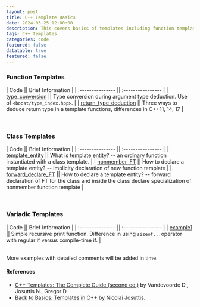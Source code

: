 ```yaml
---
layout: post
title: C++ Template Basics
date: 2024-05-25 12:00:00
description: This covers basics of templates including function templates, class templates, variadic templates, non-type template parameters, and more.
tags: C++ templates
categories: code
featured: false
datatable: true
featured: false
---
```


### Function Templates

| Code || Brief Information |
| :--------------- || :---------------- |
| [type_conversion](https://github.com/saurabh-s-sawant/cpp_exercises/blob/main/templates/function_templates/type_conversions/ex1.cpp) || Type conversion during argument type deduction. Use of `<boost/type_index.hpp>`. |
| [return_type_deduction](https://github.com/saurabh-s-sawant/cpp_exercises/blob/main/templates/function_templates/return_type_for_multiple_template_params/ex1.cpp) || Three ways to deduce return type in a template functions, differences in C++11, 14, 17 |

<br>

### Class Templates

| Code || Brief Information |
| :--------------- || :---------------- |
| [template_entity](https://github.com/saurabh-s-sawant/cpp_exercises/blob/main/templates/class_templates/friend/ex1_template_entity.cpp) || What is template entity? -- an ordinary function instantiated with a class template. |
| [nonmember_FT](https://github.com/saurabh-s-sawant/cpp_exercises/blob/main/templates/class_templates/friend/ex2_nonmember_function_template.cpp) || How to declare a template entity? -- implicity declaration of new function template |
| [forward_declare_FT](https://github.com/saurabh-s-sawant/cpp_exercises/blob/main/templates/class_templates/friend/ex3_forward_declare_function_template.cpp) || How to declare a template entity? -- forward declaration of FT for the class and inside the class declare specialization of nonmember function template |

<br>

### Variadic Templates

| Code || Brief Information |
| :--------------- || :---------------- |
| [example1](https://github.com/saurabh-s-sawant/cpp_exercises/blob/main/templates/variadic_templates/example1.cpp) || Simple recursive print function. Difference in using `sizeof...`operator with regular if versus compile-time if. |

<br> More examples with detailed comments will be added in time.

#### References

- [C++ Templates: The Complete Guide (second ed.)](https://www.amazon.com/C-Templates-Complete-Guide-2nd/dp/0321714121) by Vandevoorde D., Josuttis N., Gregor D.
- [Back to Basics: Templates in C++](https://www.youtube.com/watch?v=HqsEHG0QJXU&t=11s) by Nicolai Josuttis.
